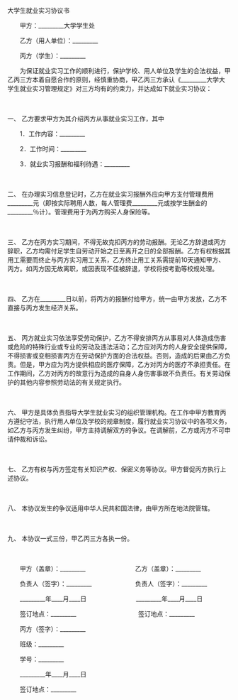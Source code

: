 



大学生就业实习协议书



 

　　甲方：_________大学学生处　　

　　乙方（用人单位）：_________　　

　　丙方（学生）：_________　　

　　为保证就业实习工作的顺利进行，保护学校、用人单位及学生的合法权益，甲乙丙三方本着自愿合作的原则，经慎重协商，甲乙丙三方承认《_________大学大学生就业实习管理规定》对三方均有的约束力，并达成如下就业实习协议：

　　

一、
乙方要求甲方为其介绍丙方从事就业实习工作，其中

　　1．工作内容：_________

　　2．工作时间：_________

　　3．就业实习报酬和福利待遇：_________

　　

二、
在办理实习信息登记时，乙方在就业实习报酬外应向甲方支付管理费用_________元（即按实际聘用人数，每人管理费_________元或按学生酬金的_________％计）。管理费用于为丙方购买人身保险等。

　　

三、
乙方在丙方实习期间，不得无故克扣丙方的劳动报酬。无论乙方辞退或丙方辞职，乙方均需付足学生自劳动开始之日至离开之日的全部报酬。乙方有权根据其用工需要而终止与丙方实习用工关系，乙方终止用工关系需提前10天通知甲方、丙方。如丙方因无故离职，或因表现不佳被辞退，学校将按考勤等校规处理。

　　

四、
乙方在_________日以前，将丙方的报酬付给甲方，统一由甲方发放，乙方不直接与丙方发生经济关系。

　　

五、
丙方就业实习依法享受劳动保护，乙方不得安排丙方从事易对人体造成伤害或危险的特殊行业或专业的劳动及违法活动；乙方应对丙方的人身安全提供保障，不得损害或变相损害丙方在劳动保护方面的合法权益。否则，造成的后果由乙方负责。但是，甲方应为丙方提供相应的医疗保障，乙方对丙方的医疗不承担责任。在工作期间，乙方对丙方的故意行为造成的自身人身伤害事故不负责任。有关劳动保护的其他内容参照劳动法的有关规定执行。

　　

六、
甲方是具体负责指导大学生就业实习的组织管理机构。在工作中甲方教育丙方遵纪守法，执行用人单位及学校的规章制度，履行就业实习协议中的各项义务，如乙方与丙方发生纠纷，甲方主持调解双方的争议。在调解前，乙方或丙方不可申请仲裁和诉讼。

　　

七、
乙方有权与丙方签定有关知识产权、保密义务等协议。甲方督促丙方执行上述协议。

　　

八、
本协议发生的争议适用中华人民共和国法律，由甲方所在地法院管辖。

　　

九、
本协议一式三份，甲乙丙三方各执一份。　

　　　

　　甲方（盖章）：_________　　　　　　　　乙方（盖章）：_________　　

　　负责人（签字）：_________　　　　　　　负责人（签字）：_________　　

　　_________年____月____日　　　　　　　　_________年____月____日　　

　　签订地点：_________　　　　　　　　　　签订地点：_________　　

　　丙方（签字）：_________　　

　　班级：_________　　

　　学号：_________　　

　　_________年____月____日　　

　　签订地点：_________